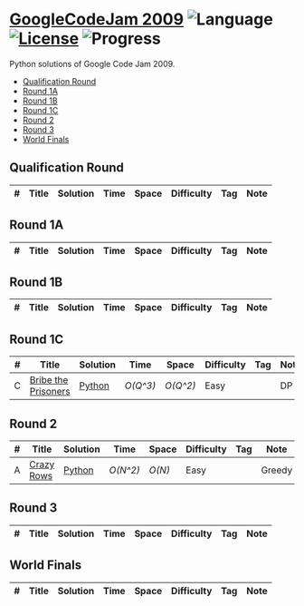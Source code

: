 # [GoogleCodeJam 2009](https://codingcompetitions.withgoogle.com/codejam/archive/2009) ![Language](https://img.shields.io/badge/language-Python-orange.svg) [![License](https://img.shields.io/badge/license-MIT-blue.svg)](./LICENSE) ![Progress](https://img.shields.io/badge/progress-2%20%2F%2026-ff69b4.svg)

Python solutions of Google Code Jam 2009.

* [Qualification Round](https://github.com/kamyu104/GoogleCodeJam-2009#qualification-round)
* [Round 1A](https://github.com/kamyu104/GoogleCodeJam-2009#round-1a)
* [Round 1B](https://github.com/kamyu104/GoogleCodeJam-2009#round-1b)
* [Round 1C](https://github.com/kamyu104/GoogleCodeJam-2009#round-1c)
* [Round 2](https://github.com/kamyu104/GoogleCodeJam-2009#round-2)
* [Round 3](https://github.com/kamyu104/GoogleCodeJam-2009#round-3)
* [World Finals](https://github.com/kamyu104/GoogleCodeJam-2009#world-finals)

## Qualification Round
| # | Title | Solution | Time | Space | Difficulty | Tag | Note |
|---| ----- | -------- | ---- | ----- | ---------- | --- | ---- |

## Round 1A
| # | Title | Solution | Time | Space | Difficulty | Tag | Note |
|---| ----- | -------- | ---- | ----- | ---------- | --- | ---- |

## Round 1B
| # | Title | Solution | Time | Space | Difficulty | Tag | Note |
|---| ----- | -------- | ---- | ----- | ---------- | --- | ---- |

## Round 1C
| # | Title | Solution | Time | Space | Difficulty | Tag | Note |
|---| ----- | -------- | ---- | ----- | ---------- | --- | ---- |
|C| [Bribe the Prisoners](https://code.google.com/codejam/contest/189252/dashboard#s=p2&a=2)| [Python](./Round%201C/bribe-the-prisoners.py)| _O(Q^3)_ | _O(Q^2)_ | Easy | | DP |

## Round 2
| # | Title | Solution | Time | Space | Difficulty | Tag | Note |
|---| ----- | -------- | ---- | ----- | ---------- | --- | ---- |
|A| [Crazy Rows](https://code.google.com/codejam/contest/204113/dashboard#s=p0&a=0)| [Python](./Round%202/crazy-rows.py)| _O(N^2)_ | _O(N)_ | Easy | | Greedy |

## Round 3
| # | Title | Solution | Time | Space | Difficulty | Tag | Note |
|---| ----- | -------- | ---- | ----- | ---------- | --- | ---- |

## World Finals

| # | Title | Solution | Time | Space | Difficulty | Tag | Note |
|---| ----- | -------- | ---- | ----- | ---------- | --- | ---- |
